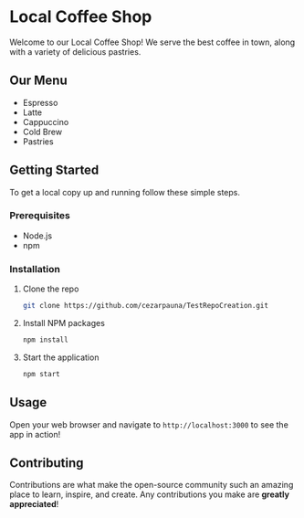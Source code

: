 # Local Coffee Shop

Welcome to our Local Coffee Shop! We serve the best coffee in town, along with a variety of delicious pastries.

## Our Menu
- Espresso
- Latte
- Cappuccino
- Cold Brew
- Pastries

## Getting Started

To get a local copy up and running follow these simple steps.

### Prerequisites
- Node.js
- npm

### Installation
1. Clone the repo
   ```sh
   git clone https://github.com/cezarpauna/TestRepoCreation.git
   ```
2. Install NPM packages
   ```sh
   npm install
   ```
3. Start the application
   ```sh
   npm start
   ```

## Usage
Open your web browser and navigate to `http://localhost:3000` to see the app in action!

## Contributing
Contributions are what make the open-source community such an amazing place to learn, inspire, and create. Any contributions you make are **greatly appreciated**!